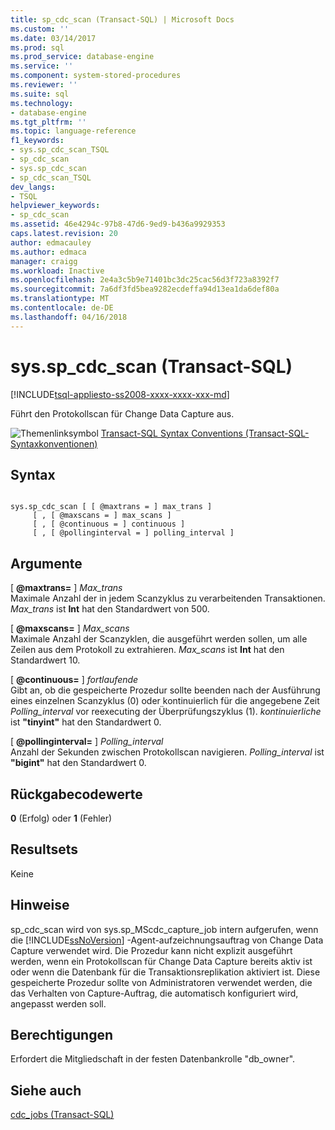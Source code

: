 ```yaml
---
title: sp_cdc_scan (Transact-SQL) | Microsoft Docs
ms.custom: ''
ms.date: 03/14/2017
ms.prod: sql
ms.prod_service: database-engine
ms.service: ''
ms.component: system-stored-procedures
ms.reviewer: ''
ms.suite: sql
ms.technology:
- database-engine
ms.tgt_pltfrm: ''
ms.topic: language-reference
f1_keywords:
- sys.sp_cdc_scan_TSQL
- sp_cdc_scan
- sys.sp_cdc_scan
- sp_cdc_scan_TSQL
dev_langs:
- TSQL
helpviewer_keywords:
- sp_cdc_scan
ms.assetid: 46e4294c-97b8-47d6-9ed9-b436a9929353
caps.latest.revision: 20
author: edmacauley
ms.author: edmaca
manager: craigg
ms.workload: Inactive
ms.openlocfilehash: 2e4a3c5b9e71401bc3dc25cac56d3f723a8392f7
ms.sourcegitcommit: 7a6df3fd5bea9282ecdeffa94d13ea1da6def80a
ms.translationtype: MT
ms.contentlocale: de-DE
ms.lasthandoff: 04/16/2018
---
```

# <a name="sysspcdcscan-transact-sql"></a>sys.sp_cdc_scan (Transact-SQL)
[!INCLUDE[tsql-appliesto-ss2008-xxxx-xxxx-xxx-md](../../includes/tsql-appliesto-ss2008-xxxx-xxxx-xxx-md.md)]

  Führt den Protokollscan für Change Data Capture aus.  
  
 ![Themenlinksymbol](../../database-engine/configure-windows/media/topic-link.gif "Topic link icon") [Transact-SQL Syntax Conventions (Transact-SQL-Syntaxkonventionen)](../../t-sql/language-elements/transact-sql-syntax-conventions-transact-sql.md)  
  
## <a name="syntax"></a>Syntax  
  
```  
  
sys.sp_cdc_scan [ [ @maxtrans = ] max_trans ]   
     [ , [ @maxscans = ] max_scans ]   
     [ , [ @continuous = ] continuous ]   
     [ , [ @pollinginterval = ] polling_interval ]   
```  
  
## <a name="arguments"></a>Argumente  
 [  **@maxtrans=** ] *Max_trans*  
 Maximale Anzahl der in jedem Scanzyklus zu verarbeitenden Transaktionen. *Max_trans* ist **Int** hat den Standardwert von 500.  
  
 [  **@maxscans=** ] *Max_scans*  
 Maximale Anzahl der Scanzyklen, die ausgeführt werden sollen, um alle Zeilen aus dem Protokoll zu extrahieren. *Max_scans* ist **Int** hat den Standardwert 10.  
  
 [  **@continuous=** ] *fortlaufende*  
 Gibt an, ob die gespeicherte Prozedur sollte beenden nach der Ausführung eines einzelnen Scanzyklus (0) oder kontinuierlich für die angegebene Zeit *Polling_interval* vor reexecuting der Überprüfungszyklus (1). *kontinuierliche* ist **"tinyint"** hat den Standardwert 0.  
  
 [  **@pollinginterval=** ] *Polling_interval*  
 Anzahl der Sekunden zwischen Protokollscan navigieren. *Polling_interval* ist **"bigint"** hat den Standardwert 0.  
  
## <a name="return-code-values"></a>Rückgabecodewerte  
 **0** (Erfolg) oder **1** (Fehler)  
  
## <a name="result-sets"></a>Resultsets  
 Keine  
  
## <a name="remarks"></a>Hinweise  
 sp_cdc_scan wird von sys.sp_MScdc_capture_job intern aufgerufen, wenn die [!INCLUDE[ssNoVersion](../../includes/ssnoversion-md.md)] -Agent-aufzeichnungsauftrag von Change Data Capture verwendet wird. Die Prozedur kann nicht explizit ausgeführt werden, wenn ein Protokollscan für Change Data Capture bereits aktiv ist oder wenn die Datenbank für die Transaktionsreplikation aktiviert ist. Diese gespeicherte Prozedur sollte von Administratoren verwendet werden, die das Verhalten von Capture-Auftrag, die automatisch konfiguriert wird, angepasst werden soll.  
  
## <a name="permissions"></a>Berechtigungen  
 Erfordert die Mitgliedschaft in der festen Datenbankrolle "db_owner".  
  
## <a name="see-also"></a>Siehe auch  
 [cdc_jobs &#40;Transact-SQL&#41;](../../relational-databases/system-tables/dbo-cdc-jobs-transact-sql.md)  
  
  
